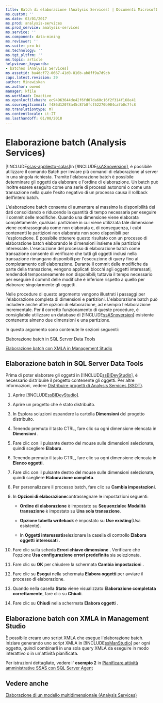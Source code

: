 ```yaml
---
title: Batch di elaborazione (Analysis Services) | Documenti Microsoft
ms.custom: ''
ms.date: 03/01/2017
ms.prod: analysis-services
ms.prod_service: analysis-services
ms.service: ''
ms.component: data-mining
ms.reviewer: ''
ms.suite: pro-bi
ms.technology: ''
ms.tgt_pltfrm: ''
ms.topic: article
helpviewer_keywords:
- batches [Analysis Services]
ms.assetid: ba4dcf72-0667-41d0-816b-ab8ff9a7d9cb
caps.latest.revision: 39
author: Minewiskan
ms.author: owend
manager: kfile
ms.workload: Inactive
ms.openlocfilehash: ec94963644de42f6fd07da60c16f2f314f168e41
ms.sourcegitcommit: f486d12078a45c87b0fcf52270b904ca7b0c7fc8
ms.translationtype: MT
ms.contentlocale: it-IT
ms.lasthandoff: 01/08/2018
---
```

# <a name="batch-processing-analysis-services"></a>Elaborazione batch (Analysis Services)
[!INCLUDE[ssas-appliesto-sqlas](../../includes/ssas-appliesto-sqlas.md)]In [!INCLUDE[ssASnoversion](../../includes/ssasnoversion-md.md)], è possibile utilizzare il comando Batch per inviare più comandi di elaborazione al server in una singola richiesta. Tramite l'elaborazione batch è possibile determinare gli oggetti da elaborare e l'ordine di elaborazione. Un batch può inoltre essere eseguito come una serie di processi autonomi o come una transazione nella quale l'esito negativo di un processo causa il rollback dell'intero batch.  
  
 L'elaborazione batch consente di aumentare al massimo la disponibilità dei dati consolidando e riducendo la quantità di tempo necessaria per eseguire il commit delle modifiche. Quando una dimensione viene elaborata completamente, qualsiasi partizione in cui viene utilizzata tale dimensione viene contrassegnata come non elaborata e, di conseguenza, i cubi contenenti le partizioni non elaborate non sono disponibili per l'esplorazione. È possibile ottenere questo risultato con un processo di elaborazione batch elaborando le dimensioni insieme alle partizioni interessate. L'esecuzione del processo di elaborazione batch come transazione consente di verificare che tutti gli oggetti inclusi nella transazione rimangano disponibili per l'esecuzione di query fino al completamento dell'elaborazione. Durante il commit delle modifiche da parte della transazione, vengono applicati blocchi agli oggetti interessati, rendendoli temporaneamente non disponibili; tuttavia il tempo necessario per eseguire il commit delle modifiche è inferiore rispetto a quello per elaborare singolarmente gli oggetti.  
  
 Nelle procedure di questo argomento vengono illustrati i passaggi per l'elaborazione completa di dimensioni e partizioni. L'elaborazione batch può includere anche altre opzioni di elaborazione, ad esempio l'elaborazione incrementale. Per il corretto funzionamento di queste procedure, è consigliabile utilizzare un database di [!INCLUDE[ssASnoversion](../../includes/ssasnoversion-md.md)] esistente contenente almeno due dimensioni e una partizione.  
  
 In questo argomento sono contenute le sezioni seguenti:  
  
 [Elaborazione batch in SQL Server Data Tools](#bkmk_ssdt)  
  
 [Elaborazione batch con XMLA in Management Studio](#bkmk_xmla)  
  
##  <a name="bkmk_ssdt"></a> Elaborazione batch in SQL Server Data Tools  
 Prima di poter elaborare gli oggetti in [!INCLUDE[ssBIDevStudio](../../includes/ssbidevstudio-md.md)], è necessario distribuire il progetto contenente gli oggetti. Per altre informazioni, vedere [Distribuire progetti di Analysis Services &#40;SSDT&#41;](../../analysis-services/multidimensional-models/deploy-analysis-services-projects-ssdt.md).  
  
1.  Aprire [!INCLUDE[ssBIDevStudio](../../includes/ssbidevstudio-md.md)].  
  
2.  Aprire un progetto che è stato distribuito.  
  
3.  In Esplora soluzioni espandere la cartella **Dimensioni** del progetto distribuito.  
  
4.  Tenendo premuto il tasto CTRL, fare clic su ogni dimensione elencata in **Dimensioni** .  
  
5.  Fare clic con il pulsante destro del mouse sulle dimensioni selezionate, quindi scegliere **Elabora**.  
  
6.  Tenendo premuto il tasto CTRL, fare clic su ogni dimensione elencata in **Elenco oggetti**.  
  
7.  Fare clic con il pulsante destro del mouse sulle dimensioni selezionate, quindi scegliere **Elaborazione completa**.  
  
8.  Per personalizzare il processo batch, fare clic su **Cambia impostazioni**.  
  
9. In **Opzioni di elaborazione**contrassegnare le impostazioni seguenti:  
  
    -   **Ordine di elaborazione** è impostato su **Sequenziale**e **Modalità transazione** è impostato su **Una sola transazione**.  
  
    -   **Opzione tabella writeback** è impostato su **Use existing**(Usa esistente).  
  
    -   In **Oggetti interessati**selezionare la casella di controllo **Elabora oggetti interessati** .  
  
10. Fare clic sulla scheda **Errori chiave dimensione** . Verificare che l'opzione **Usa configurazione errori predefinita** sia selezionata.  
  
11. Fare clic su **OK** per chiudere la schermata **Cambia impostazioni** .  
  
12. Fare clic su **Esegui** nella schermata **Elabora oggetti** per avviare il processo di elaborazione.  
  
13. Quando nella casella **Stato** viene visualizzato **Elaborazione completata correttamente**, fare clic su **Chiudi**.  
  
14. Fare clic su **Chiudi** nella schermata **Elabora oggetti** .  
  
##  <a name="bkmk_xmla"></a> Elaborazione batch con XMLA in Management Studio  
 È possibile creare uno script XMLA che esegue l'elaborazione batch. Iniziare generando uno script XMLA in [!INCLUDE[ssManStudio](../../includes/ssmanstudio-md.md)] per ogni oggetto, quindi combinarli in una sola query XMLA da eseguire in modo interattivo o in un'attività pianificata.  
  
 Per istruzioni dettagliate, vedere l' **esempio 2** in [Pianificare attività amministrative SSAS con SQL Server Agent](../../analysis-services/instances/schedule-ssas-administrative-tasks-with-sql-server-agent.md)  
  
## <a name="see-also"></a>Vedere anche  
 [Elaborazione di un modello multidimensionale &#40;Analysis Services&#41;](../../analysis-services/multidimensional-models/processing-a-multidimensional-model-analysis-services.md)  
  
  
